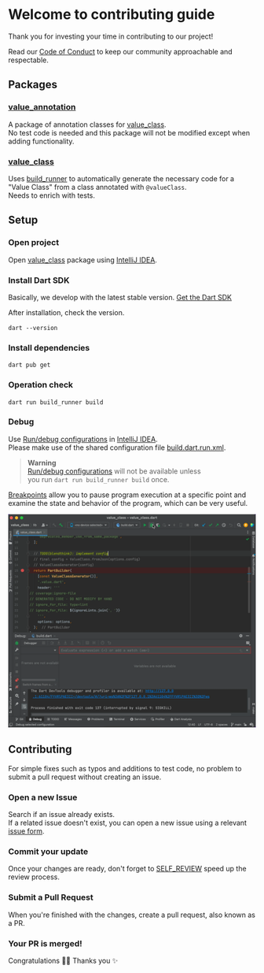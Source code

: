# Welcome to contributing guide

Thank you for investing your time in contributing to our project!

Read our [Code of Conduct] to keep our community approachable and respectable.

## Packages

### [value_annotation]

A package of annotation classes for [value_class].\
No test code is needed and this package will not be modified except when adding functionality.

### [value_class]

Uses [build_runner] to automatically generate the necessary code for a "Value Class" from a class annotated with `@valueClass`.\
Needs to enrich with tests.

## Setup

### Open project

Open [value_class] package using [IntelliJ IDEA].

### Install Dart SDK

Basically, we develop with the latest stable version. [Get the Dart SDK]

After installation, check the version.

```shell
dart --version
```

### Install dependencies 

```shell
dart pub get
```

### Operation check 

```shell
dart run build_runner build
```

### Debug

Use [Run/debug configurations] in [IntelliJ IDEA].\
Please make use of the shared configuration file [build.dart.run.xml].

> **Warning**\
> [Run/debug configurations] will not be available unless\
> you run `dart run build_runner build` once.

[Breakpoints] allow you to pause program execution at a specific point and examine the state and behavior of the program, which can be very useful.

![Debug](docs/contributing/debug.gif)

## Contributing

For simple fixes such as typos and additions to test code, no problem to submit a pull request without creating an issue.

### Open a new Issue

Search if an issue already exists.\
If a related issue doesn't exist, you can open a new issue using a relevant [issue form].


### Commit your update

Once your changes are ready, don't forget to [SELF_REVIEW] speed up the review process.

### Submit a Pull Request

When you're finished with the changes, create a pull request, also known as a PR.

### Your PR is merged!

Congratulations 🎉🎉 Thanks you ✨

<!-- Links -->
[Code of Conduct]: ./CODE_OF_CONDUCT.md
[value_annotation]: ./packages/value_annotation
[value_class]: ./packages/value_class
[build_runner]: https://pub.dev/packages/build_runner
[IntelliJ IDEA]: https://www.jetbrains.com/idea
[Get the Dart SDK]: https://dart.dev/get-dart
[Run/debug configurations]: https://www.jetbrains.com/help/idea/run-debug-configuration.html
[build.dart.run.xml]: ./packages/value_class/.run/build.dart.run.xml
[Breakpoints]: https://pleiades.io/help/idea/using-breakpoints.html
[issue form]: https://github.com/blendthink/value_class.dart/issues/new/choose
[SELF_REVIEW]: ./docs/contributing/SELF_REVIEW.md
